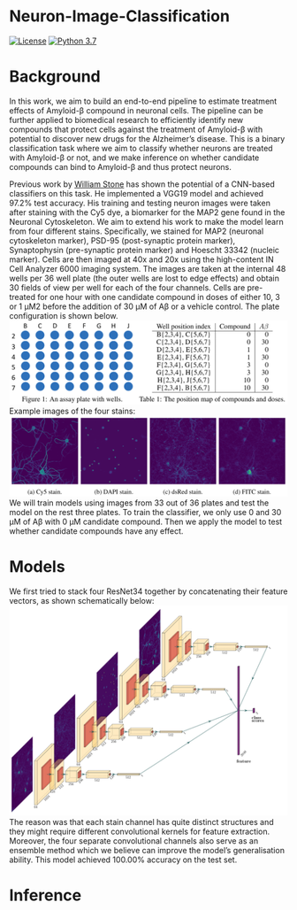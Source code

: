 # Neuron-Image-Classification
[![License](https://img.shields.io/badge/license-GPLv3-red)](https://github.com/Iron4dam/Neuron-Image-Classification/blob/master/LICENSE) 
[![Python 3.7](https://img.shields.io/badge/python-3.7-yellow.svg)](https://www.python.org/) 

# Background
In this work, we aim to build an end-to-end pipeline to estimate treatment effects of Amyloid-β compound in neuronal cells. The pipeline can be further applied to biomedical research to efficiently identify new compounds that protect cells against the treatment of Amyloid-β with potential to discover new drugs for the Alzheimer’s disease. This is a binary classification task where we aim to classify whether neurons are treated with Amyloid-β or not, and we make inference on whether candidate compounds can bind to Amyloid-β and thus protect neurons.

Previous work by [William Stone](https://github.com/wfbstone/Neuron-Image-Classification) has shown the potential of a CNN-based classifiers on this task. He implemented a VGG19 model and achieved 97.2% test accuracy. His training and testing neuron images were taken after staining with the Cy5 dye, a biomarker for the MAP2 gene found in the Neuronal Cytoskeleton. We aim to extend his work to make the model learn from four different stains. Specifically, we stained for MAP2 (neuronal cytoskeleton marker), PSD-95 (post-synaptic protein marker), Synaptophysin (pre-synaptic protein marker) and Hoescht 33342 (nucleic marker). Cells are then imaged at 40x and 20x using the high-content IN Cell Analyzer 6000 imaging system. The images are taken at the internal 48 wells per 36 well plate (the outer wells are lost to edge effects) and obtain 30 fields of view per well for each of the four channels. Cells are pre-treated for one hour with one candidate compound in doses of either 10, 3 or 1 μM2 before the addition of 30 μM of Aβ or a vehicle control. The plate configuration is shown below.
![plate configuration](figures/plate.png)
Example images of the four stains:
![4 stains](figures/4_stains.png)
We will train models using images from 33 out of 36 plates and test the model on the rest three plates. To train the classifier, we only use 0 and 30 μM of Aβ with 0 μM candidate compound. Then we apply the model to test whether candidate compounds have any effect. 

# Models
We first tried to stack four ResNet34 together by concatenating their feature vectors, as shown schematically below:
![Stacked ResNet](figures/Stacked_ResNet.jpg)
The reason was that each stain channel has quite distinct structures and they might require different convolutional kernels for feature extraction. Moreover, the four separate convolutional channels also serve as an ensemble method which we
believe can improve the model’s generalisation ability. This model achieved 100.00% accuracy on the test set. 

# Inference
